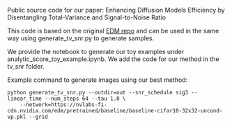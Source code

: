 Public source code for our paper: Enhancing Diffusion Models Efficiency by Disentangling Total-Variance and Signal-to-Noise Ratio

This code is based on the original [EDM repo](https://github.com/NVlabs/edm) and can be used in the same way using generate_tv_snr.py to generate samples.

We provide the notebook to generate our toy examples under analytic_score_toy_example.ipynb.
We add the code for our method in the tv_snr folder.

Example command to generate images using our best method:
```
python generate_tv_snr.py --outdir=out --snr_schedule sig3 --linear_time --num_steps 64 --tau 1.0 \
    --network=https://nvlabs-fi-cdn.nvidia.com/edm/pretrained/baseline/baseline-cifar10-32x32-uncond-vp.pkl --grid

```
